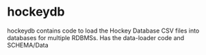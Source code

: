 hockeydb
========

hockeydb contains code to load the Hockey Database CSV files into databases for multiple RDBMSs. Has the data-loader code and SCHEMA/Data 